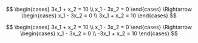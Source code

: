 $$
\begin{cases}
    3x_1 + x_2 = 10 \\
    x_1 - 3x_2 = 0
\end{cases}
\Rightarrow
\begin{cases}
    x_1 - 3x_2 = 0 \\
    3x_1 + x_2 = 10 
\end{cases}
$$

$$
\begin{cases}
    3x_1 + x_2 = 10 \\
    x_1 - 3x_2 = 0
\end{cases}
\Rightarrow
\begin{cases}
    x_1 - 3x_2 = 0 \\
    -3x_1 + x_2 = 10 
\end{cases}
$$